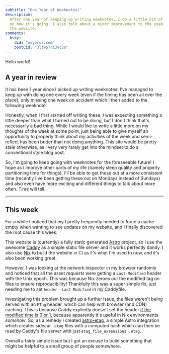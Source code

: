 ```yaml
---
subtitle: "One Year of Weeknotes!"
description:
  After one year of keeping up writing weeknotes, I do a little bit of a review
  on how it's going. I also talk about a minor improvement to the usability of
  the website.
comments:
  bsky:
    did: "ovyerus.com"
    postCid: "3ltw57ri3vc26"
---
```


Hello world!

## A year in review

It has been 1 year since I picked up writing weeknotes! I've managed to keep up
with doing one every week (even if the timing has been all over the place), only
missing one week on accident which I then added to the following weeknote.

Honestly, when I first started off writing these, I was expecting something a
little deeper than what I turned out to be doing, but I don't think that's
necessarily a bad thing. While I would like to write a little more on my
thoughts of the week at some point, just being able to give myself an
opportunity to properly think about my activities of the week and semi-reflect
has been better than not doing anything. This site would be pretty stale
otherwise, as I very very rarely get into the mindset to do a conventional style
blog post.

So, I'm going to keep going with weeknotes for the foreseeable future! I hope as
I improve other parts of my life (namely sleep quality and properly partitioning
time for things), I'll be able to get these out at a more consistent time
(recently I've been getting these out on Mondays instead of Sundays) and also
even have more exciting and different things to talk about more often. Time will
tell.

---

## This week

For a while I noticed that my I pretty frequently needed to force a cache empty
when wanting to see updates on my website, and I finally discovered the root
cause this week.

This website is (currently) a fully static generated
[Astro](https://astro.build) project, so I use the awesome
[Caddy](https://caddyserver.com) as a simple static file server and it works
perfectly dandy. I also use [Nix](https://nixos.org) to build the website in CI
as it's what I'm used to now, and it's also been working great.

However, I was looking at the network inspector in my browser randomly and
noticed that all the asset requests were getting a `Last-Modified` header with
the Unix epoch. This was because Nix zeroes out the modified tag on files to
ensure reproducibility! Thankfully this was a super simple fix, just needing me
to set `header -Last-Modified` in my Caddyfile.

Investigating this problem brought up a further issue, the files weren't being
served with an `ETag` header, which can help with browser (and CDN) caching.
This is because Caddy explicitly doesn't set the header
[if the modified time is 0 or 1](https://github.com/caddyserver/caddy/pull/5550),
because apparently it's useful in Nix environments _somehow_. So, as a remedy I
created [astro-etag](https://github.com/Ovyerus/astro-etag), a simple Astro
integration which creates sidecar `.etag` files with a computed hash which can
then be read by Caddy's file server with just `etag_file_extensions .etag`.

Overall a fairly simple issue but I got an excuse to build something that might
be helpful to a small group of people somewhere.
